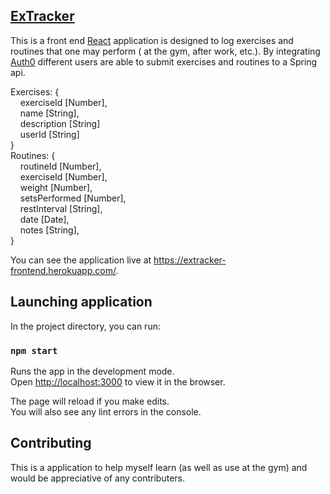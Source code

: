 ## [ExTracker](https://extracker-frontend.herokuapp.com/)

This is a front end [React](https://github.com/facebook/create-react-app) application is designed to log exercises and routines that one may perform ( at the gym, after work, etc.). By integrating [Auth0](https://auth0.com/) different users are able to submit exercises and routines to a Spring api. 

Exercises: {<br/>
&nbsp;&nbsp;&nbsp;&nbsp;exerciseId [Number],<br/>
&nbsp;&nbsp;&nbsp;&nbsp;name [String],<br/>
&nbsp;&nbsp;&nbsp;&nbsp;description [String]<br/>
&nbsp;&nbsp;&nbsp;&nbsp;userId [String]</br>
} <br/>
Routines: {<br/>
&nbsp;&nbsp;&nbsp;&nbsp;routineId [Number],<br/>
&nbsp;&nbsp;&nbsp;&nbsp;exerciseId [Number],<br/>
&nbsp;&nbsp;&nbsp;&nbsp;weight [Number],<br/>
&nbsp;&nbsp;&nbsp;&nbsp;setsPerformed [Number],<br/>
&nbsp;&nbsp;&nbsp;&nbsp;restInterval [String],<br/>
&nbsp;&nbsp;&nbsp;&nbsp;date [Date],<br/>
&nbsp;&nbsp;&nbsp;&nbsp;notes [String],<br/>
}

You can see the application live at https://extracker-frontend.herokuapp.com/.

## Launching application

In the project directory, you can run:

### `npm start`

Runs the app in the development mode.<br>
Open [http://localhost:3000](http://localhost:3000) to view it in the browser.

The page will reload if you make edits.<br>
You will also see any lint errors in the console.

## Contributing

This is a application to help myself learn (as well as use at the gym) and would be appreciative of any contributers.
